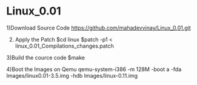 # Linux_0.01

1)Download Source Code
https://github.com/mahadevvinay/Linux_0.01.git

2) Apply the Patch 
$cd linux
$patch -p1 < 	linux_0.01_Compilations_changes.patch

3)Build the cource code
$make

4)Boot the Images  on Qemu
qemu-system-i386 -m 128M -boot a -fda Images/linux0.01-3.5.img -hdb Images/linux-0.11.img


